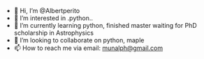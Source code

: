 - 👋 Hi, I’m @Albertperito
- 👀 I’m interested in .python..
- 🌱 I’m currently learning python, finished master waiting for PhD scholarship in Astrophysics
- 💞️ I’m looking to collaborate on python, maple
- 📫 How to reach me via email: munalph@gmail.com

<!---
Albertperito/Albertperito is a ✨ special ✨ repository because its `README.md` (this file) appears on your GitHub profile.
You can click the Preview link to take a look at your changes.
--->
